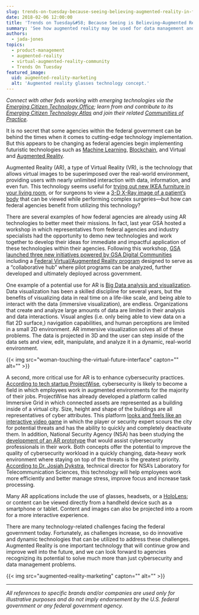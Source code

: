 ```yaml
---
slug: trends-on-tuesday-because-seeing-believing-augmented-reality-in-federal-government
date: 2018-02-06 12:00:00
title: 'Trends on Tuesday&#58; Because Seeing is Believing—Augmented Reality in the Federal Government'
summary: 'See how augmented reality may be used for data management and cybersecurity practices.'
authors:
  - jada-jones
topics:
  - product-management
  - augmented-reality
  - virtual-augmented-reality-community
  - Trends On Tuesday
featured_image:
  uid: augmented-reality-marketing
  alt: 'Augmented reality glasses technology concept.'
---
```


_Connect with other feds working with emerging technologies via the [Emerging Citizen Technology Office](https://www.gsa.gov/technology/government-it-initiatives/emerging-citizen-technology); learn from and contribute to its [Emerging Citizen Technology Atlas](https://gsa.github.io/emerging-technology-atlas/) and join their related [Communities of Practice](https://www.digitalgov.gov/communities/)._

It is no secret that some agencies within the federal government can be behind the times when it comes to cutting-edge technology implementation. But this appears to be changing as federal agencies begin implementing futuristic technologies such as [Machine Learning](https://www.digitalgov.gov/2017/10/03/machine-learning-paired-with-skilled-data-scientists-future-datadriven-decision-making/), [Blockchain](https://www.gsa.gov/technology/government-it-initiatives/emerging-citizen-technology/blockchain), and Virtual and [Augmented Reality](https://techterms.com/definition/augmented_reality).

Augmented Reality (AR), a type of Virtual Reality (VR), is the technology that allows virtual images to be superimposed over the real-world environment, providing users with nearly unlimited interaction with data, information, and even fun. This technology seems useful for [trying out new IKEA furniture in your living room](https://www.engadget.com/2017/09/12/ikea-place-augmented-reality-app/), or for surgeons to view a [3-D X-Ray image of a patient’s body](https://www.newscientist.com/article/2130678-augmented-reality-goggles-give-surgeons-x-ray-vision/) that can be viewed while performing complex surgeries—but how can federal agencies benefit from utilizing this technology?

There are several examples of how federal agencies are already using AR technologies to better meet their missions. In fact, last year GSA hosted a workshop in which representatives from federal agencies and industry specialists had the opportunity to demo new technologies and work together to develop their ideas for immediate and impactful application of these technologies within their agencies. Following this workshop, [GSA launched three new initiatives powered by GSA Digital Communities](https://www.digitalgov.gov/2016/10/26/gsa-launches-new-ai-virtual-reality-and-authentication-programs/) including a [Federal Virtual/Augmented Reality program](https://www.gsa.gov/technology/government-it-initiatives/emerging-citizen-technology/virtual-and-augmented-reality) designed to serve as a “collaborative hub” where pilot programs can be analyzed, further developed and ultimately deployed across government.

One example of a potential use for AR is [Big Data analysis and visualization](http://blog.i2econsulting.com/how-augmented-reality-will-change-data-visualization/). Data visualization has been a skilled discipline for several years, but the benefits of visualizing data in real time on a life-like scale, and being able to interact with the data (immersive visualization), are endless. Organizations that create and analyze large amounts of data are limited in their analysis and data interactions. Visual angles (i.e. only being able to view data on a flat 2D surface,) navigation capabilities, and human perceptions are limited in a small 2D environment. AR immersive visualization solves all of these problems. The data is projected in 3D and the user can step inside of the data sets and view, edit, manipulate, and analyze it in a dynamic, real-world environment.

{{< img src="woman-touching-the-virtual-future-interface" capton="" alt="" >}}

A second, more critical use for AR is to enhance cybersecurity practices. [According to tech startup ProjectWise](https://singularityhub.com/2017/05/08/cybersecurity-pros-will-soon-patrol-computer-networks-like-agents-in-the-matrix/), cybersecurity is likely to become a field in which employees work in augmented environments for the majority of their jobs. ProjectWise has already developed a platform called Immersive Grid in which connected assets are represented as a building inside of a virtual city. Size, height and shape of the buildings are all representatives of cyber attributes. This platform [looks and feels like an interactive video game](https://www.protectwise.com/experience/) in which the player or security expert scours the city for potential threats and has the ability to quickly and completely deactivate them. In addition, National Security Agency (NSA) has been studying the [development of an AR prototype](https://fedtechmagazine.com/article/2016/03/future-augmented-reality-and-cybersecurity) that would assist cybersecurity professionals in their work. Both concepts offer the potential to improve the quality of cybersecurity workload in a quickly changing, data-heavy work environment where staying on top of the threats is the greatest priority. [According to Dr. Josiah Dykstra](https://fedtechmagazine.com/article/2016/03/future-augmented-reality-and-cybersecurity), technical director for NSA’s Laboratory for Telecommunication Sciences, this technology will help employees work more efficiently and better manage stress, improve focus and increase task processing.

Many AR applications include the use of glasses, headsets, or a [HoloLens](https://www.microsoft.com/en-us/hololens); or content can be viewed directly from a handheld device such as a smartphone or tablet. Content and images can also be projected into a room for a more interactive experience.

There are many technology-related challenges facing the federal government today. Fortunately, as challenges increase, so do innovative and dynamic technologies that can be utilized to address these challenges. Augmented Reality is one important technology that will continue grow and improve well into the future, and we can look forward to agencies recognizing its potential to solve much more than just cybersecurity and data management problems.

{{< img src="augmented-reality-marketing" capton="" alt="" >}}

---

_All references to specific brands and/or companies are used only for illustrative purposes and do not imply endorsement by the U.S. federal government or any federal government agency._
